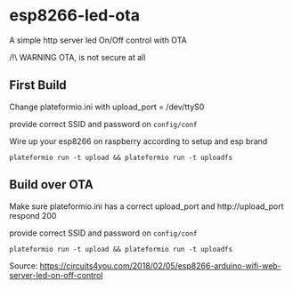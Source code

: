 # esp8266-led-ota
A simple http server led On/Off control with OTA

/!\ WARNING OTA, is not secure at all

## First Build

Change plateformio.ini with upload_port = /dev/ttyS0

provide correct SSID and password on `config/conf`

Wire up your esp8266 on raspberry according to setup and esp brand

`plateformio run -t upload && plateformio run -t uploadfs`

## Build over OTA

Make sure plateformio.ini has a correct upload_port and http://upload_port respond 200

provide correct SSID and password on `config/conf`

`plateformio run -t upload && plateformio run -t uploadfs`


Source: https://circuits4you.com/2018/02/05/esp8266-arduino-wifi-web-server-led-on-off-control
